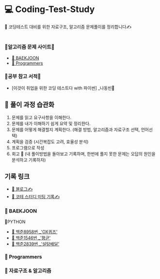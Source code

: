# 💻 Coding-Test-Study
🍭 코딩테스트 대비를 위한 자료구조, 알고리즘 문제풀이를 정리합니다✍

#
### 📍알고리즘 문제 사이트📍
- [💎 BAEKJOON](https://www.acmicpc.net/)
- [💎 Programmers](https://programmers.co.kr/)

### 📍공부 참고 서적📍 
  - [이것이 취업을 위한 코딩 테스트다 with 파이썬] _나동빈📙  

##
##
## 🌱 풀이 과정 습관화 
  1. 문제를 읽고 요구사항을 이해한다.
  2. 문제를 내가 이해하기 쉽게 요약 및 정리한다.
  3. 문제를 어떻게 해결할지 계획한다. (해결 방법, 알고리즘과 자료구조 선택, 언어선택)
  4. 계획을 검증 (시간복잡도 고려, 효율성 분석)
  5. 프로그램으로 작성
  6. 회고 💬
     (내 풀이방법을 돌아보고 기록하며, 한번에 풀지 못한 문제는 오답의 원인을 분석하고 기록하자)

## 기록 링크
- [📃 블로그✍](https://blog.naver.com/hwankko27)
- [📃 코테 스터디 미팅 기록✍](https://blog.naver.com/hwankko27/222645367691)
###  💎 BAEKJOON
📌PYTHON 
- [📝 백준8958번 _'OX퀴즈'](https://blog.naver.com/hwankko27/222644834399)
- [📝 백준1546번 _'평균'](https://blog.naver.com/hwankko27/222644899701)
- [📝 백준2839번 _'설탕배달'](https://blog.naver.com/hwankko27/222648986749)

###  💎 Programmers
###  💎 자료구조 & 알고리즘
